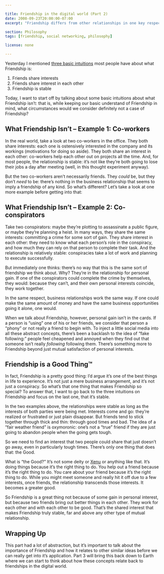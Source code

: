 ```yaml
---

title: Friendship in the digital world (Part 2)
date: 2008-09-23T20:00:00-07:00
excerpt: "Friendship differs from other relationships in one key respect: friends aren’t in it for personal gain, but to achieve something that makes each other better."

section: Philosophy
tags: [friendship, social networking, philosophy]

license: none

---
```


Yesterday I mentioned [three basic intuitions][1] most people have about what Friendship is:

1. Friends share interests
2. Friends share interest in each other
3. Friendship is stable

Today, I want to start off by talking about some basic intuitions about what Friendship isn’t: that is, while keeping our basic understand of Friendship in mind, what circumstances would we consider definitely not a case of Friendship?

## What Friendship Isn’t – Example 1: Co-workers

In the real world, take a look at two co-workers in the office. They both share interests: each one is ostensively interested in the company and its workings (motivations for doing so aside). They both share an interest in each other: co-workers help each other out on projects all the time. And, for most people, the relationship is stable: it’s not like they’re both going to lose their jobs a day after meeting (well, in this thought experiment anyway).

But the two co-workers aren’t necessarily friends. They *could* be, but they don’t *need* to be: there’s nothing in the business relationship that seems to imply a friendship of any kind. So what’s different? Let’s take a look at one more example before getting into that:

## What Friendship Isn’t – Example 2: Co-conspirators

Take two conspirators: maybe they’re plotting to assassinate a public figure, or maybe they’re planning a heist. In many ways, they share the same interests: committing a crime for some sort of gain. They share interest in each other: they need to know what each person’s role in the conspiracy, and how much they can rely on that person to complete their task. And the relationship is relatively stable: conspiracies take a lot of work and planning to execute successfully.

But immediately one thinks: there’s no way that this is the same sort of friendship we think about. Why? They’re in the relationship for personal gain. If one of the conspirators could complete the crime by themselves, they would: because they can’t, and their own personal interests coincide, they work together.

In the same respect, business relationships work the same way. If one could make the same amount of money and have the same business opportunities going it alone, one would.

When we talk about Friendship, however, personal gain isn’t in the cards. If a person is “using” one of his or her friends, we consider that person a “phony” or not really a friend to begin with. To inject a little social media into all these abstract concepts, there’s been a backlash to the idea of “fake following:” people feel cheapened and annoyed when they find out that someone isn’t really *following* following them. There’s something more to Friendship beyond just mutual satisfaction of personal interests.

## Friendship is a Good Thing™

In fact, Friendship is a pretty good thing: I’d argue it’s one of the best things in life to experience. It’s not just a mere business arrangement, and it’s not just a conspiracy. So what’s that one thing that makes Friendship so special? To answer that, I want to go back to the three intuitions on Friendship and focus on the last one, that it’s stable.

In the two examples above, the relationships were stable as long as the interests of both parties were being met. Interests come and go: they’re realized or frustrated or just plain disappear. But friends tend to stick together through thick and thin: through good times and bad. The idea of a “fair weather friend” is oxymoronic: one’s not a “true” friend if they are just going to abandon people when the going gets tough.

So we need to find an interest that two people could share that just doesn’t go away, even in particularly tough times. There’s only one thing that does that: the Good.

What is “the Good?” It’s not some deity or [Xenu][2] or anything like that. It’s doing things because it’s the right thing to do. You help out a friend because it’s the right thing to do. You care about your friend because it’s the right thing to do. While you might meet someone and really hit it off due to a few interests, once friends, the relationship transcends those interests. It becomes a greater good.

So Friendship is a great thing not because of some gain in personal interest, but because two friends bring out better things in each other. They work for each other and with each other to be good. That’s the shared interest that makes Friendship truly stable, far and above any other type of mutual relationship.

## Wrapping Up

This part had a lot of abstraction, but it’s important to talk about the importance of Friendship and how it relates to other similar ideas before we can really get into it’s application. Part 3 will bring this back down to Earth where we can start to think about how these concepts relate back to friendships in the digital world.

[1]: http://marktrapp.com/blog/2008/09/22/friendship-digital-world-part-1 "Friendship in the digital world (Part 1)"
[2]: http://en.wikipedia.org/wiki/Xenu "Wikipedia article on Xenu"

